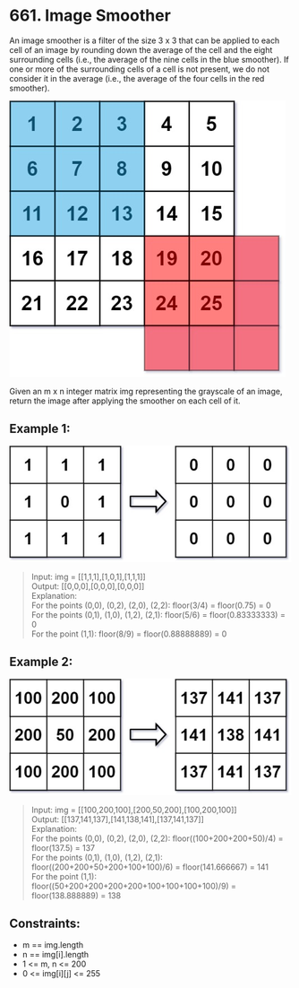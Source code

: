 # 661. Image Smoother

An image smoother is a filter of the size 3 x 3 that can be applied to each cell of an image by rounding down the
average of the cell and the eight surrounding cells (i.e., the average of the nine cells in the blue smoother). If one
or more of the surrounding cells of a cell is not present, we do not consider it in the average (i.e., the average of
the four cells in the red smoother).

![Image1](img1.jpg)

Given an m x n integer matrix img representing the grayscale of an image, return the image after applying the smoother
on each cell of it.

## Example 1:

![Image2](img2.jpg)

> Input: img = [[1,1,1],[1,0,1],[1,1,1]] <br>
> Output: [[0,0,0],[0,0,0],[0,0,0]]<br>
> Explanation:<br>
> For the points (0,0), (0,2), (2,0), (2,2): floor(3/4) = floor(0.75) = 0<br>
> For the points (0,1), (1,0), (1,2), (2,1): floor(5/6) = floor(0.83333333) = 0<br>
> For the point (1,1): floor(8/9) = floor(0.88888889) = 0<br>

## Example 2:

![Image3](img3.jpg)

> Input: img = [[100,200,100],[200,50,200],[100,200,100]] <br>
> Output: [[137,141,137],[141,138,141],[137,141,137]]<br>
> Explanation:<br>
> For the points (0,0), (0,2), (2,0), (2,2): floor((100+200+200+50)/4) = floor(137.5) = 137<br>
> For the points (0,1), (1,0), (1,2), (2,1): floor((200+200+50+200+100+100)/6) = floor(141.666667) = 141<br>
> For the point (1,1): floor((50+200+200+200+200+100+100+100+100)/9) = floor(138.888889) = 138<br>

## Constraints:

- m == img.length
- n == img[i].length
- 1 <= m, n <= 200
- 0 <= img[i][j] <= 255

